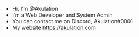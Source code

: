 - Hi, I’m @Akulation
- I’m a Web Developer and System Admin
- You can contact me on Discord, Akulation#0001
- My website https://akulation.com

<!---
Akulation/Akulation is a ✨ special ✨ repository because its `README.md` (this file) appears on your GitHub profile.
You can click the Preview link to take a look at your changes.
--->
